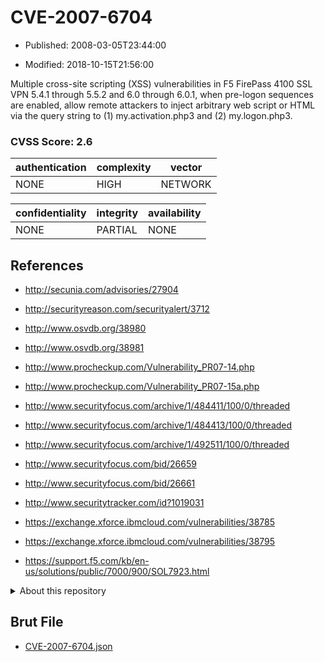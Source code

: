 # CVE-2007-6704

- Published: 2008-03-05T23:44:00

- Modified: 2018-10-15T21:56:00

Multiple cross-site scripting (XSS) vulnerabilities in F5 FirePass 4100 SSL VPN 5.4.1 through 5.5.2 and 6.0 through 6.0.1, when pre-logon sequences are enabled, allow remote attackers to inject arbitrary web script or HTML via the query string to (1) my.activation.php3 and (2) my.logon.php3.

### CVSS Score: **2.6**

| authentication | complexity | vector |
| --- | --- | --- |
| NONE | HIGH | NETWORK |

| confidentiality | integrity | availability |
| --- | --- | --- |
| NONE | PARTIAL | NONE |

## References

* http://secunia.com/advisories/27904

* http://securityreason.com/securityalert/3712

* http://www.osvdb.org/38980

* http://www.osvdb.org/38981

* http://www.procheckup.com/Vulnerability_PR07-14.php

* http://www.procheckup.com/Vulnerability_PR07-15a.php

* http://www.securityfocus.com/archive/1/484411/100/0/threaded

* http://www.securityfocus.com/archive/1/484413/100/0/threaded

* http://www.securityfocus.com/archive/1/492511/100/0/threaded

* http://www.securityfocus.com/bid/26659

* http://www.securityfocus.com/bid/26661

* http://www.securitytracker.com/id?1019031

* https://exchange.xforce.ibmcloud.com/vulnerabilities/38785

* https://exchange.xforce.ibmcloud.com/vulnerabilities/38795

* https://support.f5.com/kb/en-us/solutions/public/7000/900/SOL7923.html

<details>
<summary>About this repository</summary> 

  This repository is part of the project [Live Hack CVE](https://github.com/Live-Hack-CVE). Main website can be found [www.live-hack.org](https://www.live-hack.org) 
  
  Made by [Sn0wAlice](https://github.com/Sn0wAlice) for the people that care about security and need to have a feed of the latest CVEs. Hope you enjoy it, don't forget to star the repo and follow me on [Twitter](https://twitter.com/Sn0wAlice) and [Github](https://github.com/Sn0wAlice). And that is my [personnal website](https://www.alice-snow.me/)

  - [Home Page](https://github.com/Live-Hack-CVE)
  - [Framework](https://github.com/Live-Hack-CVE/cve-framework)
  - [CVE database](https://github.com/Live-Hack-CVE/full_database)
  - [Changelog](https://github.com/Live-Hack-CVE/Changelog)
</details>

## Brut File

* [CVE-2007-6704.json](https://raw.githubusercontent.com/Live-Hack-CVE/full_database/main/cves/2007/CVE-2007-6704.json)

